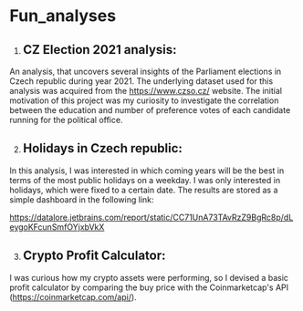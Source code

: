 # Fun_analyses

1) ## **CZ Election 2021 analysis**: 

An analysis, that uncovers several insights of the Parliament elections in Czech republic during year 2021. The underlying dataset used for this analysis was acquired from the https://www.czso.cz/ website. The initial motivation of this project was my curiosity to investigate the correlation between the education and number of preference votes of each candidate running for the political office.

2) ## **Holidays in Czech republic**: 

In this analysis, I was interested in which coming years will be the best in terms of the most public holidays on a weekday. I was only interested in holidays, which were fixed to a certain date. The results are stored as a simple dashboard in the following link:

https://datalore.jetbrains.com/report/static/CC71UnA73TAvRzZ9BgRc8p/dLeygoKFcunSmfOYjxbVkX

3) ## **Crypto Profit Calculator**:

I was curious how my crypto assets were performing, so I devised a basic profit calculator by comparing the buy price with the Coinmarketcap's API (https://coinmarketcap.com/api/).
